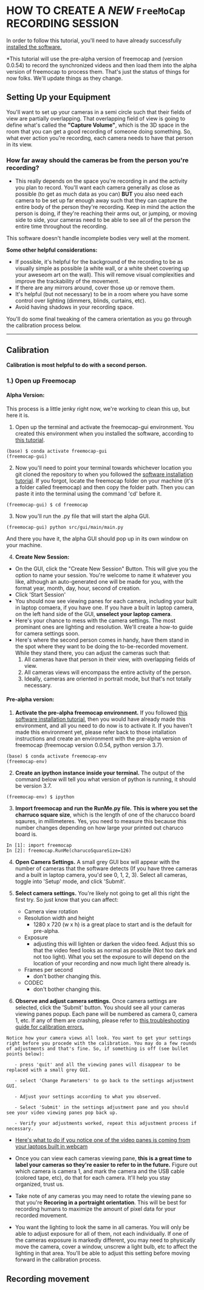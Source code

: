 
 #  HOW TO CREATE A *NEW* `FreeMoCap` RECORDING SESSION

In order to follow this tutorial, you'll need to have already successfully [installed the software.](Freemocap_Software_Installation.md)

*This tutorial will use the pre-alpha version of freemocap and (version 0.0.54) to record the synchronized videos and then load them into the alpha version of freemocap to process them. That's just the status of things for now folks. We'll update things as they change. 

## Setting Up your Equipment

You'll want to set up your cameras in a semi circle such that their fields of view are partially overlapping. That overlapping field of view is going to define what's called the **"Capture Volume"**, which is the 3D space in the room that you can get a good recording of someone doing something. So, what ever action you're recording, each camera needs to have that person in its view. 

### **How far away should the cameras be from the person you're recording?** 
- This really depends on the space you're recording in and the activity you plan to record. You'll want each camera generally as close as possible (to get as much data as you can) **BUT** you also need each camera to be set up far enough away such that they can capture the entire body of the person they're recording. Keep in mind the action the person is doing, if they're reaching their arms out, or jumping, or moving side to side, your cameras need to be able to see all of the person the entire time throughout the recording. 

This software doesn't handle incomplete bodies very well at the moment. 

**Some other helpful considerations:** 
- If possible, it's helpful for the background of the recording to be as visually simple as possible (a white wall, or a white sheet covering up your aweseom art on the wall). This will remove visual complexities and improve the trackability of the movement. 
- If there are any mirrors around, cover those up or remove them. 
- It's helpful (but not necessary) to be in a room where you have some control over lighting (dimmers, blinds, curtains, etc). 
- Avoid having shadows in your recording space. 

You'll do some final tweaking of the camera orientation as you go through the calibration process below. 

---

## Calibration

**Calibration is most helpful to do with a second person.**

### **1.) Open up Freemocap**

#### **Alpha Version:**
This process is a little jenky right now, we're working to clean this up, but here it is. 

1.  Open up the terminal and activate the freemocap-gui environment. You created this environment when you installed the software, according to [this tutorial](Freemocap_Software_Installation.md).
```
(base) $ conda activate freemocap-gui
(freemocap-gui)
```
2. Now you'll need to point your terminal towards whichever location you git cloned the repository to when you followed the [software installation tutorial](Freemocap_Software_Installation.md). If you forgot, locate the freemocap folder on your machine (it's a folder called freemocap) and then copy the folder path. Then you can paste it into the terminal using the command 'cd' before it. 
```
(freemocap-gui) $ cd freemocap
```
3. Now you'll run the .py file that will start the alpha GUI. 
```
(freemocap-gui) python src/gui/main/main.py
```
And there you have it, the alpha GUI should pop up in its own window on your machine. 

4. **Create New Session:**

- On the GUI, click the "Create New Session" Button. This will give you the option to name your session. You're welcome to name it whatever you like, although an auto-generated one will be made for you, with the format year, month, day, hour, second of creation. 
- Click 'Start Session'
- You should now see viewing panes for each camera, including your built in laptop comaera, if you have one. If you have a built in laptop camera, on the left hand side of the GUI, **unselect your laptop camera**. 
- Here's your chance to mess with the camera settings. The most prominant ones are lighting and resolution. 
We'll create a how-to guide for camera settings soon. 
- Here's where the second person comes in handy, have them stand in the spot where they want to be doing the to-be-recorded movement. While they stand there, you can adjust the cameras such that:
   1.   All cameras have that person in their view, with overlapping fields of view. 
   2.  All cameras views will encompass the entire activity of the person. 
   3. Ideally, cameras are oriented in portrait mode, but that's not totally necessary. 

#### **Pre-alpha version:**

1. **Activate the pre-alpha freemocap environment.** If you followed [this software installation tutorial](Freemocap_Software_Installation.md), then you would have already made this environment, and all you need to do now is to activate it. If you haven't made this environment yet, please refer back to those intallation instructions and create an environment with the pre-alpha version of freemocap (freemocap version 0.0.54, python version 3.7). 

```
(base) $ conda activate freemocap-env
(freemocap-env)
```
2. **Create an ipython instance inside your terminal.** The output of the command below will tell you what version of python is running, it should be version 3.7. 
```
(freemocap-env) $ ipython
```
3. **Import freemocap and run the RunMe.py file.** **This is where you set the charruco square size**, which is the length of one of the charucco board sqaures, in millimeteres. Yes, you need to measure this because this number changes depending on how large your printed out charuco board is. 
```
In [1]: import freemocap
In [2]: freemocap.RunMe(charucoSquareSize=126)
```
4. **Open Camera Settings.** A small grey GUI box will appear with the number of cameras that the software detects (If you have three cameras and a built in laptop camera, you'd see 0, 1, 2, 3). Select all cameras, toggle into 'Setup' mode, and click 'Submit'. 

5. **Select camera settings.** You're likely not going to get all this right the first try. So just know that you can affect:
   - Camera view rotation
   - Resolution width and height
      - 1280 x 720 (w x h) is a great place to start and is the default for pre-alpha. 
   - Exposure
      - adjusting this will lighten or darken the video feed. Adjust this so that the video feed looks as normal as possible (Not too dark and not too light). What you set the exposure to will depend on the location of your recording and now much light there already is. 
   - Frames per second
      - don't bother changing this. 
   - CODEC
      - don't bother changing this. 

6. **Observe and adjust camera settings.** Once camera settings are selected, click the 'Submit' button. You should see all your cameras viewing panes popup. Each pane will be numbered as camera 0, camera 1, etc. If any of them are crashing, please refer to [this troubleshooting guide for calibration errors.](../How%20to%20Guides/Troubleshooting_Guides.md)

```
Notice how your camera views all look. You want to get your settings right before you procede with the calibration. You may do a few rounds of adjustments and that's fine. So, if something is off (see bullet points below):

   - press 'quit' and all the viewing panes will disappear to be replaced with a small grey GUI. 

   - select 'Change Parameters' to go back to the settings adjustment GUI. 

   - Adjust your settings according to what you observed. 
   
   - Select 'Submit' in the settings adjustment pane and you should see your video viewing panes pop back up. 

   - Verify your adjustments worked, repeat this adjustment process if necessary.  
```

   - [Here's what to do if you notice one of the video panes is coming from your laptops built in webcam](../How%20to%20Guides/Troubleshooting_Guides.md##Builtin-laptop-camera-is-being-picked-up-by-freemocap)



   - Once you can view each cameras viewing pane, **this is a great time to label your cameras so they're easier to refer to in the future.** Figure out which camera is camera 1, and mark the camera and the USB cable (colored tape, etc), do that for each camera. It'll help you stay organized, trust us. 
   
   - Take note of any cameras you may need to rotate the viewing pane so that you're **Recoring in a portraight orientation**. This will be best for recording humans to maximize the amount of pixel data for your recorded movement. 
   
   - You want the lighting to look the same in all cameras. You will only be able to adjust exposure for all of them, not each individually. If one of the cameras exposure is markedly different, you may need to physically move the camera, cover a window, unscrew a light bulb, etc to affect the lighting in that area. You'll be able to adjust this setting before moving forward in the calibration process. 
 
## Recording movement
## 
